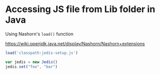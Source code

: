 # Accessing JS file from Lib folder in Java

Using Nashorn's `load()` function

https://wiki.openjdk.java.net/display/Nashorn/Nashorn+extensions

```javascript
load('classpath:jedis-setup.js')

var jedis = new Jedis()
jedis.set("foo", "bar")
```